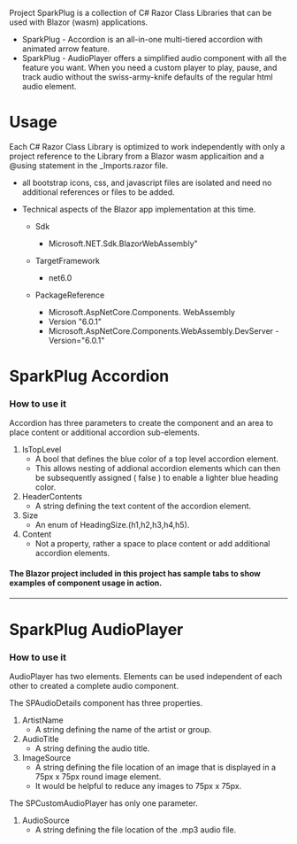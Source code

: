 Project SparkPlug is a collection of C# Razor Class Libraries that can be used with Blazor (wasm) applications.

- SparkPlug - Accordion is an all-in-one multi-tiered accordion with animated arrow feature.
- SparkPlug - AudioPlayer offers a simplified audio component with all the feature you want. When you need a custom player  to play, pause, and track audio without the swiss-army-knife defaults of the regular html audio element. 

# Usage
Each C# Razor Class Library is optimized to work independently with only a project reference to the Library from a Blazor wasm applicaition and a @using statement in the _Imports.razor file. 
- all bootstrap icons, css, and javascript files are isolated and need no additional references or files to be added.
- Technical aspects of the Blazor app implementation at this time.

    - Sdk 
        - Microsoft.NET.Sdk.BlazorWebAssembly"
    - TargetFramework 
        - net6.0
 
    - PackageReference 
        - Microsoft.AspNetCore.Components. WebAssembly
        - Version "6.0.1" 
        - Microsoft.AspNetCore.Components.WebAssembly.DevServer - Version="6.0.1" 
   
# SparkPlug Accordion 
### How to use it

Accordion has three parameters to create the component and an area to place content or additional accordion sub-elements.

1. IsTopLevel 
    - A bool that defines the blue color of a top level accordion element. 
    - This allows nesting of addional accordion elements which can then be subsequently assigned ( false ) to enable a lighter blue heading color.
2. HeaderContents
    - A string defining the text content of the accordion element.
3. Size
    - An enum of HeadingSize.(h1,h2,h3,h4,h5).
4. Content
    - Not a property, rather a space to place content or add additional accordion elements.

#### The Blazor project included in this project has sample tabs to show examples of component usage in action.
***
# SparkPlug AudioPlayer
### How to use it
AudioPlayer has two elements. Elements can be used independent of each other to created a complete audio component.

The SPAudioDetails component has three properties.

1. ArtistName
    - A string defining the name of the artist or group.
2. AudioTitle
    - A string defining the audio title.
3. ImageSource
    - A string defining the file location of an image that is displayed in a 75px x 75px round image element.
    - It would be helpful to reduce any images to 75px x 75px. 

The SPCustomAudioPlayer has only one parameter.

1. AudioSource
    - A string defining the file location of the .mp3 audio file.

